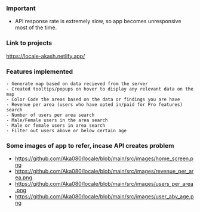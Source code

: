 ### Important

 - API response rate is extremely slow, so app becomes unresponsive most of the time.


### Link to projects
https://locale-akash.netlify.app/

### Features implemented
    - Generate map based on data recieved from the server
    - Created tooltips/popups on hover to display any relevant data on the map
    - Color Code the areas based on the data or findings you are have
    - Revenue per area (users who have opted in/paid for Pro features) search
    - Number of users per area search
    - Male/Female users in the area search
    - Male or female users in area search
    - Filter out users above or below certain age

### Some images of app to refer, incase API creates problem

  - https://github.com/Aka080/locale/blob/main/src/images/home_screen.png
  - https://github.com/Aka080/locale/blob/main/src/images/revenue_per_area.png
  - https://github.com/Aka080/locale/blob/main/src/images/users_per_area.png
  - https://github.com/Aka080/locale/blob/main/src/images/user_abv_age.png



